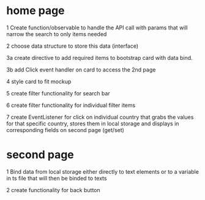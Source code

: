 

# home page

1 Create function/observable to handle the API call with params that will narrow the search to only items
needed

2 choose data structure to store this data
(interface)

3a create directive to add required items to bootstrap card with data bind. 

3b add Click event handler on card to access the 2nd page

4 style card to fit mockup

5 create filter functionality for search bar


6 create filter functionality for individual filter items


7 create EventListener for click on individual country that grabs the values for that specific country, stores them in local storage
and displays in corresponding fields on second page (get/set)
 




# second page 

 1 Bind data from local storage either directly to text elements or to a variable in ts file that will then be binded to texts
 


 2 create functionality for back button

